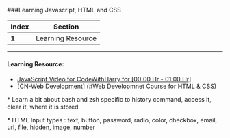 ###Learning Javascript, HTML and CSS

| Index | Section           |
| ----- | ----------------- |
| **1** | Learning Resource |

---

#### Learning Resource:

- [JavaScript Video for CodeWithHarry for [00:00 Hr - 01:00 Hr]](https://youtu.be/hKB-YGF14SY?t=3614)
- [CN-Web Development] (#Web Developmnet Course for HTML & CSS)

\* Learn a bit about bash and zsh specific to history command, access it, clear it, where it is stored

\* HTML Input types : text, button, password, radio, color, checkbox, email, url, file, hidden, image, number

